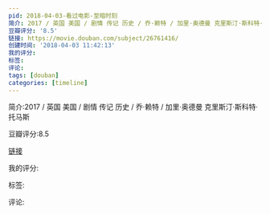 ```yaml
---
pid: 2018-04-03-看过电影-至暗时刻
简介: 2017 / 英国 美国 / 剧情 传记 历史 / 乔·赖特 / 加里·奥德曼 克里斯汀·斯科特·托马斯
豆瓣评分: '8.5'
链接: https://movie.douban.com/subject/26761416/
创建时间: '2018-04-03 11:42:13'
我的评分:
标签:
评论:
tags: [douban]
categories: [timeline]
---
```

简介:2017 / 英国 美国 / 剧情 传记 历史 / 乔·赖特 / 加里·奥德曼 克里斯汀·斯科特·托马斯

豆瓣评分:8.5

[链接](https://movie.douban.com/subject/26761416/)

我的评分:

标签:

评论:

